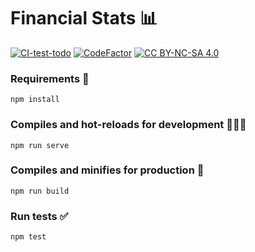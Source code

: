 # Financial Stats 📊

[![CI-test-todo](https://github.com/teschiopol/financialStats/actions/workflows/test.yml/badge.svg)](https://github.com/teschiopol/financialStats/actions/workflows/test.yml)
[![CodeFactor](https://www.codefactor.io/repository/github/teschiopol/financialstats/badge)](https://www.codefactor.io/repository/github/teschiopol/financialstats)
[![CC BY-NC-SA 4.0][cc-by-nc-sa-shield]][cc-by-nc-sa]

[cc-by-nc-sa]: http://creativecommons.org/licenses/by-nc-sa/4.0/
[cc-by-nc-sa-shield]: https://img.shields.io/badge/License-CC%20BY--NC--SA%204.0-lightgrey.svg

### Requirements 📝
```
npm install
```

### Compiles and hot-reloads for development 👨🏻‍💻
```
npm run serve
```

### Compiles and minifies for production 🚀
```
npm run build
```

### Run tests ✅
```
npm test
```
